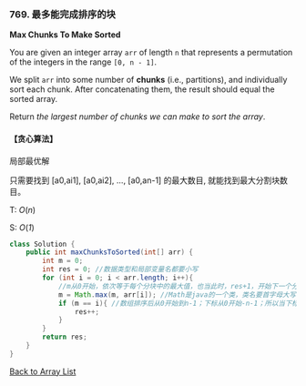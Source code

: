 ### 769. 最多能完成排序的块

**Max Chunks To Make Sorted**

You are given an integer array `arr` of length `n` that represents a permutation of the integers in the range `[0, n - 1]`.

We split `arr` into some number of **chunks** (i.e., partitions), and individually sort each chunk. After concatenating them, the result should equal the sorted array.

Return *the largest number of chunks we can make to sort the array*.

#### 【贪心算法】

局部最优解

只需要找到 [a0,ai1], [a0,ai2], …, [a0,an-1] 的最大数目, 就能找到最大分割块数目。

T: *O*(*n*)

S: *O*(*1*) 

```java
class Solution {
    public int maxChunksToSorted(int[] arr) {
        int m = 0;
        int res = 0; //数据类型和局部变量名都要小写
        for (int i = 0; i < arr.length; i++){
            //m从0开始，依次等于每个分块中的最大值，也当此时，res+1，开始下一个分块
            m = Math.max(m, arr[i]); //Math是java的一个类，类名要首字母大写
            if (m == i){ //数组排序后从0开始到n-1；下标从0开始-n-1；所以当下标当前的值= index, 即m=i时，res+1
                res++;
            }
        }
        return res;
    }
}
```



[Back to Array List](https://github.com/xiaoshuzhao/leetcode-notes-java/blob/main/%E6%95%B0%E6%8D%AE%E7%BB%93%E6%9E%84/%E6%95%B0%E7%BB%84/Array%20List.md)

